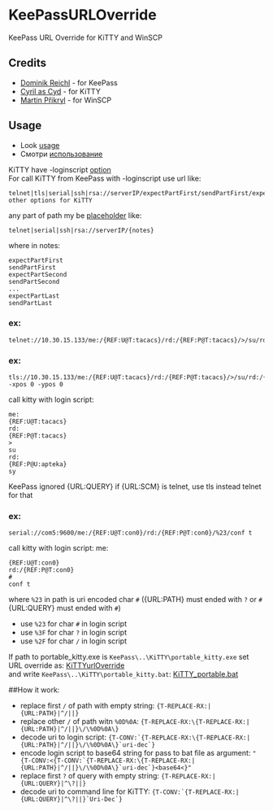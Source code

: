 # KeePassURLOverride
KeePass URL Override for KiTTY and WinSCP
## Credits
- [Dominik Reichl](https://keepass.info) - for KeePass
- [Cyril as Cyd](https://github.com/cyd01/KiTTY) - for KiTTY
- [Martin Přikryl](https://github.com/winscp/winscp) - for WinSCP
## Usage
- Look [usage](https://github.com/abakum/KeePassURLOverride/blob/master/usage.eng.txt)
- Смотри [использование](https://github.com/abakum/KeePassURLOverride/blob/master/usage.rus.txt)

KiTTY have -loginscript [option](http://www.9bis.net/kitty/#!pages/LogonScript.md)   
For call KiTTY from KeePass with -loginscript use url like:
```
telnet|tls|serial|ssh|rsa://serverIP/expectPartFirst/sendPartFirst/expectPartSecond/sendPartSecond/.../expectPartLast/sendPartLast?other options for KiTTY
```
any part of path my be [placeholder](https://keepass.info/help/base/placeholders.html)
like:
```
telnet|serial|ssh|rsa://serverIP/{notes}
```
where in notes:
```
expectPartFirst
sendPartFirst
expectPartSecond
sendPartSecond
...
expectPartLast
sendPartLast
```
### ex:
```
telnet://10.30.15.133/me:/{REF:U@T:tacacs}/rd:/{REF:P@T:tacacs}/>/su/rd:/{REF:P@U:apteka}/sy
```
### ex:
```
tls://10.30.15.133/me:/{REF:U@T:tacacs}/rd:/{REF:P@T:tacacs}/>/su/rd:/{REF:P@U:apteka}/sy?-xpos 0 -ypos 0
```
call kitty with login script:
```
me:
{REF:U@T:tacacs}
rd:
{REF:P@T:tacacs}
>
su
rd:
{REF:P@U:apteka}
sy
```
KeePass ignored {URL:QUERY} if {URL:SCM} is telnet, use tls instead telnet for that   
### ex:
```
serial://com5:9600/me:/{REF:U@T:con0}/rd:/{REF:P@T:con0}/%23/conf t
```
call kitty with login script:
me:
```
{REF:U@T:con0}
rd:/{REF:P@T:con0}
#
conf t
```
where ```%23``` in path is uri encoded char ```#``` ({URL:PATH} must ended with ```?``` or ```#``` {URL:QUERY} must ended with ```#```)   
- use ```%23``` for char ```#``` in login script
- use ```%3F``` for char ```?``` in login script
- use ```%2F``` for char ```/``` in login script

If path to portable_kitty.exe is ```KeePass\..\KiTTY\portable_kitty.exe```
set URL override as: [KiTTYurlOverride](https://github.com/abakum/KeePassURLOverride/blob/main/KiTTYurlOverride)   
and write ```KeePass\..\KiTTY\portable_kitty.bat```: [KiTTY_portable.bat](https://github.com/abakum/KeePassURLOverride/blob/main/KiTTY_portable.bat)

##How it work:
- replace first ```/``` of path with empty string: ```{T-REPLACE-RX:|{URL:PATH}|^/||}```
- replace other ```/``` of path witn ```%0D%0A```: ```{T-REPLACE-RX:\{T-REPLACE-RX:|{URL:PATH}|^/||}\/\%0D%0A\}```
- decode uri to login script: ```{T-CONV:`{T-REPLACE-RX:\{T-REPLACE-RX:|{URL:PATH}|^/||}\/\%0D%0A\}`uri-dec`}```
- encode login script to base64 string for pass to bat file as argument: ```"{T-CONV:<{T-CONV:`{T-REPLACE-RX:\{T-REPLACE-RX:|{URL:PATH}|^/||}\/\%0D%0A\}`uri-dec`}<base64<}"```
- replace first ```?``` of query with empty string: ```{T-REPLACE-RX:|{URL:QUERY}|^\?||}```
- decode uri to command line for KiTTY: ```{T-CONV:`{T-REPLACE-RX:|{URL:QUERY}|^\?||}`Uri-Dec`}```
